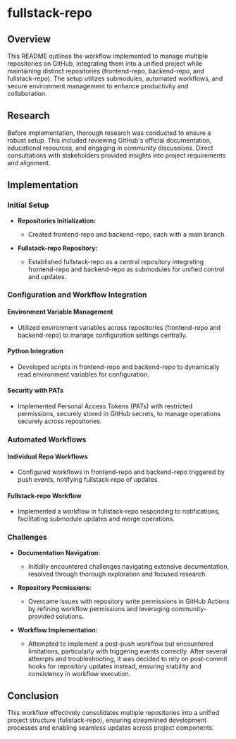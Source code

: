 # fullstack-repo

## Overview

This README outlines the workflow implemented to manage multiple repositories on GitHub, integrating them into a unified project while maintaining distinct repositories (frontend-repo, backend-repo, and fullstack-repo). The setup utilizes submodules, automated workflows, and secure environment management to enhance productivity and collaboration.

## Research

Before implementation, thorough research was conducted to ensure a robust setup. This included reviewing GitHub's official documentation, educational resources, and engaging in community discussions. Direct consultations with stakeholders provided insights into project requirements and alignment.

## Implementation

### Initial Setup

- **Repositories Initialization:**
  - Created frontend-repo and backend-repo, each with a main branch.

- **Fullstack-repo Repository:**
  - Established fullstack-repo as a central repository integrating frontend-repo and backend-repo as submodules for unified control and updates.

### Configuration and Workflow Integration

#### Environment Variable Management

- Utilized environment variables across repositories (frontend-repo and backend-repo) to manage configuration settings centrally.

#### Python Integration

- Developed scripts in frontend-repo and backend-repo to dynamically read environment variables for configuration.

#### Security with PATs

- Implemented Personal Access Tokens (PATs) with restricted permissions, securely stored in GitHub secrets, to manage operations securely across repositories.

### Automated Workflows

#### Individual Repo Workflows

- Configured workflows in frontend-repo and backend-repo triggered by push events, notifying fullstack-repo of updates.

#### Fullstack-repo Workflow

- Implemented a workflow in fullstack-repo responding to notifications, facilitating submodule updates and merge operations.

### Challenges

- **Documentation Navigation:**
  - Initially encountered challenges navigating extensive documentation, resolved through thorough exploration and focused research.

- **Repository Permissions:**
  - Overcame issues with repository write permissions in GitHub Actions by refining workflow permissions and leveraging community-provided solutions.

- **Workflow Implementation:**
  - Attempted to implement a post-push workflow but encountered limitations, particularly with triggering events correctly. After several attempts and troubleshooting, it was decided to rely on post-commit hooks for repository updates instead, ensuring stability and consistency in workflow execution.

## Conclusion

This workflow effectively consolidates multiple repositories into a unified project structure (fullstack-repo), ensuring streamlined development processes and enabling seamless updates across project components.
